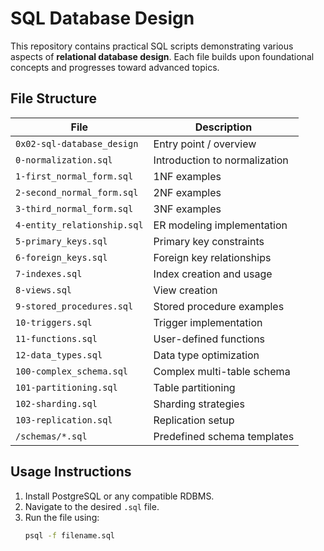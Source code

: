 # SQL Database Design

This repository contains practical SQL scripts demonstrating various aspects of **relational database design**. Each file builds upon foundational concepts and progresses toward advanced topics.

## File Structure

| File | Description |
|------|-------------|
| `0x02-sql-database_design` | Entry point / overview |
| `0-normalization.sql` | Introduction to normalization |
| `1-first_normal_form.sql` | 1NF examples |
| `2-second_normal_form.sql` | 2NF examples |
| `3-third_normal_form.sql` | 3NF examples |
| `4-entity_relationship.sql` | ER modeling implementation |
| `5-primary_keys.sql` | Primary key constraints |
| `6-foreign_keys.sql` | Foreign key relationships |
| `7-indexes.sql` | Index creation and usage |
| `8-views.sql` | View creation |
| `9-stored_procedures.sql` | Stored procedure examples |
| `10-triggers.sql` | Trigger implementation |
| `11-functions.sql` | User-defined functions |
| `12-data_types.sql` | Data type optimization |
| `100-complex_schema.sql` | Complex multi-table schema |
| `101-partitioning.sql` | Table partitioning |
| `102-sharding.sql` | Sharding strategies |
| `103-replication.sql` | Replication setup |
| `/schemas/*.sql` | Predefined schema templates |

## Usage Instructions

1. Install PostgreSQL or any compatible RDBMS.
2. Navigate to the desired `.sql` file.
3. Run the file using:
   ```bash
   psql -f filename.sql

